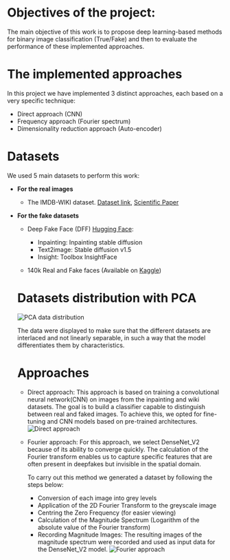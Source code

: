# Objectives of the project:
The main objective of this work is to propose deep learning-based methods for binary image classification (True/Fake) and then to evaluate the performance of these implemented approaches.

# The implemented approaches
In this project we have implemented 3 distinct approaches, each based on a very specific technique:

- Direct approach (CNN)
- Frequency approach (Fourier spectrum)
- Dimensionality reduction approach (Auto-encoder)

# Datasets
We used 5 main datasets to perform this work:

- **For the real images**
  -  The IMDB-WIKI dataset. [Dataset link](https://data.vision.ee.ethz.ch/cvl/rrothe/imdb-wiki/static/wiki_crop.tar), [Scientific Paper](https://data.vision.ee.ethz.ch/cvl/rrothe/imdb-wiki/)


- **For the fake datasets**
  - Deep Fake Face (DFF) [Hugging Face](https://huggingface.co/datasets/OpenRL/DeepFakeFace):
    - Inpainting: Inpainting stable diffusion 
    - Text2image: Stable diffusion v1.5
    - Insight: Toolbox InsightFace

  - 140k Real and Fake faces (Available on [Kaggle](https://www.kaggle.com/datasets/xhlulu/140k-real-and-fake-faces))
 
  # Datasets distribution with PCA

  ![PCA data distribution](https://github.com/Malekbennabi3/TER_Notebooks/blob/main/img/Acp.png)
  
  The data were displayed to make sure that the different datasets are interlaced and not linearly separable, in such a way that the model differentiates them by characteristics.

  # Approaches

  - Direct approach:
    This approach is based on training a convolutional neural network(CNN) on images from the inpainting and wiki datasets.
    The goal is to build a classifier capable to distinguish between real and faked images.
    To achieve this, we opted for fine-tuning and CNN models based on pre-trained architectures.
    ![Direct approach](https://github.com/Malekbennabi3/TER_Notebooks/blob/main/img/direct.png)
    
  - Fourier approach:
    For this approach, we select DenseNet_V2 because of its ability to converge quickly.
    The calculation of the Fourier transform enables us to capture specific features that are often present in deepfakes but invisible in the spatial domain.

    To carry out this method we generated a dataset by following the steps below:
    - Conversion of each image into grey levels
    - Application of the 2D Fourier Transform to the greyscale image
    - Centring the Zero Frequency (for easier viewing)
    - Calculation of the Magnitude Spectrum (Logarithm of the absolute value of the Fourier transform)
    - Recording Magnitude Images: The resulting images of the magnitude spectrum were recorded and used as input data for the DenseNet_V2 model.
     ![Fourier approach](https://github.com/Malekbennabi3/TER_Notebooks/blob/main/img/fourier.png)  

